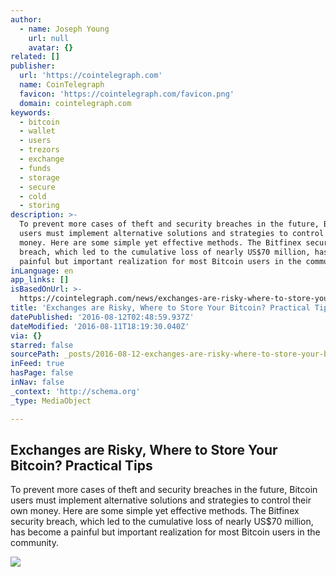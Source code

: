 ```yaml
---
author:
  - name: Joseph Young
    url: null
    avatar: {}
related: []
publisher:
  url: 'https://cointelegraph.com'
  name: CoinTelegraph
  favicon: 'https://cointelegraph.com/favicon.png'
  domain: cointelegraph.com
keywords:
  - bitcoin
  - wallet
  - users
  - trezors
  - exchange
  - funds
  - storage
  - secure
  - cold
  - storing
description: >-
  To prevent more cases of theft and security breaches in the future, Bitcoin
  users must implement alternative solutions and strategies to control their own
  money. Here are some simple yet effective methods. The Bitfinex security
  breach, which led to the cumulative loss of nearly US$70 million, has become a
  painful but important realization for most Bitcoin users in the community.
inLanguage: en
app_links: []
isBasedOnUrl: >-
  https://cointelegraph.com/news/exchanges-are-risky-where-to-store-your-bitcoin-practical-tips
title: 'Exchanges are Risky, Where to Store Your Bitcoin? Practical Tips'
datePublished: '2016-08-12T02:48:59.937Z'
dateModified: '2016-08-11T18:19:30.040Z'
via: {}
starred: false
sourcePath: _posts/2016-08-12-exchanges-are-risky-where-to-store-your-bitcoin-practical.md
inFeed: true
hasPage: false
inNav: false
_context: 'http://schema.org'
_type: MediaObject

---
```

<article style=""><h1>Exchanges are Risky, Where to Store Your Bitcoin? Practical Tips</h1><p>To prevent more cases of theft and security breaches in the future, Bitcoin users must implement alternative solutions and strategies to control their own money. Here are some simple yet effective methods. The Bitfinex security breach, which led to the cumulative loss of nearly US$70 million, has become a painful but important realization for most Bitcoin users in the community.</p><img src="https://cointelegraph.com/images/725_Ly9jb2ludGVsZWdyYXBoLmNvbS9zdG9yYWdlL3VwbG9hZHMvdmlldy83YzI5MjNjOGI1MDNlYjRiZWU2NjdlNjM1MmY4ODVjNC5qcGc=.jpg" /></article>